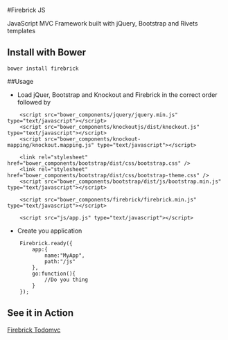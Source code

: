 #Firebrick JS

JavaScript MVC Framework built with jQuery, Bootstrap and Rivets templates

## Install with Bower
```
bower install firebrick
```

##Usage

* Load jQuer, Bootstrap and Knockout and Firebrick in the correct order followed by
```
	<script src="bower_components/jquery/jquery.min.js" type="text/javascript"></script>
	<script src="bower_components/knockoutjs/dist/knockout.js" type="text/javascript"></script>
	<script src="bower_components/knockout-mapping/knockout.mapping.js" type="text/javascript"></script>
	
	<link rel="stylesheet" href="bower_components/bootstrap/dist/css/bootstrap.css" />
	<link rel="stylesheet" href="bower_components/bootstrap/dist/css/bootstrap-theme.css" />
	<script src="bower_components/bootstrap/dist/js/bootstrap.min.js" type="text/javascript"></script>
	
	<script src="bower_components/firebrick/firebrick.min.js" type="text/javascript"></script>
	
	<script src="js/app.js" type="text/javascript"></script>
```
* Create you application
```
	Firebrick.ready({
		app:{
			name:"MyApp",
			path:"/js"
		},
		go:function(){
			//Do you thing
		}
	});
```

## See it in Action

[Firebrick Todomvc](https://github.com/smasala/firebrick-todomvc)

